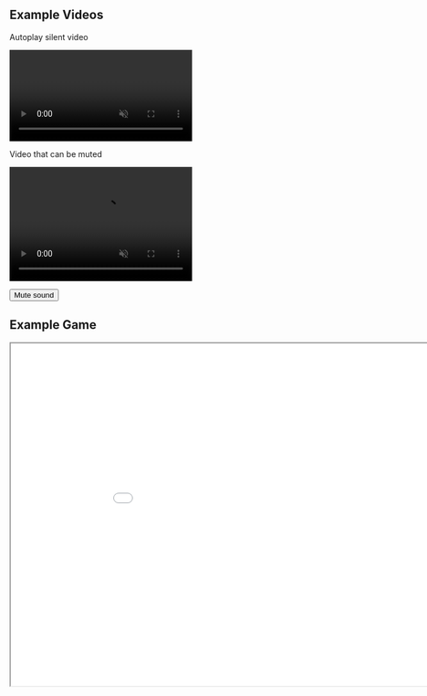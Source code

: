 ## Example Videos

Autoplay silent video

<video autoplay muted loop width="320">

    <source src="Video/Test.webm"
            type="video/webm">

    <source src="Video/Test.mp4"
            type="video/mp4">

    Sorry, your browser doesn't support embedded videos.
</video>

Video that can be muted

<video id="myVideo" src="TestWithSound.mp4" width="320" height="200" autoplay controls muted loop preload></video>

<button onclick="toggleMute()" type="button">Mute sound</button>

<script>
function toggleMute() { 
    var vid = document.getElementById("myVideo");
    vid.muted = !vid.muted;
}
</script>

## Example Game

<iframe src="Bubbles/index.html" style="width:960px; height:600px">
